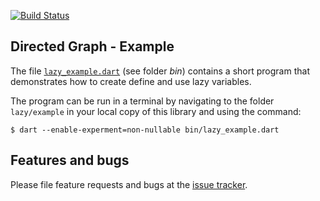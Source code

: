 

[![Build Status](https://travis-ci.com/simphotonics/lazy.svg?branch=main)](https://travis-ci.com/simphotonics/lazy)

## Directed Graph - Example
The file [`lazy_example.dart`][example.dart] (see folder *bin*) contains a short program that demonstrates how to create
define and use lazy variables.

The program can be run in a terminal by navigating to the
folder `lazy/example` in your local copy of this library and using the command:
```Console
$ dart --enable-experment=non-nullable bin/lazy_example.dart
```

## Features and bugs
Please file feature requests and bugs at the [issue tracker].

[issue tracker]: https://github.com/simphotonics/lazy/issues

[example.dart]: https://github.com/simphotonics/lazy/blob/master/example/bin/lazy_example.dart